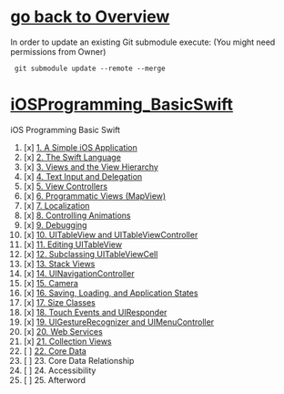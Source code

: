 # [go back to Overview](https://github.com/c4arl0s)

In order to update an existing Git submodule execute: (You might need permissions from Owner)

```console
 git submodule update --remote --merge
```

# [iOSProgramming_BasicSwift](https://github.com/c4arl0s/iOSProgramming_BasicSwift#go-back-to-overview)

iOS Programming Basic Swift

1. [x] [1. A Simple iOS Application](https://github.com/c4arl0s/iOSProgrammingBasicSwiftContentIndex#1-a-simple-ios-application) 
2. [x] [2. The Swift Language](https://github.com/c4arl0s/iOSProgrammingBasicSwiftContentIndex#2-the-swift-language) 
3. [x] [3. Views and the View Hierarchy](https://github.com/c4arl0s/iOSProgrammingBasicSwiftContentIndex#3-views-and-the-view-hierarchy) 
4. [x] [4. Text Input and Delegation](https://github.com/c4arl0s/iOSProgrammingBasicSwiftContentIndex#4-text-input-and-delegation) 
5. [x] [5. View Controllers](https://github.com/c4arl0s/iOSProgrammingBasicSwiftContentIndex#5-viewcontrollers) 
6. [x] [6. Programmatic Views (MapView)](https://github.com/c4arl0s/iOSProgrammingBasicSwiftContentIndex#6-mapview-programmatic-view) 
7. [x] [7. Localization](https://github.com/c4arl0s/iOSProgrammingBasicSwiftContentIndex#7-localization) 
8. [x] [8. Controlling Animations](https://github.com/c4arl0s/iOSProgrammingBasicSwiftContentIndex#8-controlling-animations) 
9. [x] [9. Debugging](https://github.com/c4arl0s/iOSProgrammingBasicSwiftContentIndex#9-debugging) 
10. [x] [10. UITableView and UITableViewController](https://github.com/c4arl0s/iOSProgrammingBasicSwiftContentIndex#10-uitableview-and-uitableviewcontroller) 
11. [x] [11. Editing UITableView](https://github.com/c4arl0s/iOSProgrammingBasicSwiftContentIndex#11-editing-uitableview) 
12. [x] [12. Subclassing UITableViewCell](https://github.com/c4arl0s/iOSProgrammingBasicSwiftContentIndex#12-subclassing-uitableviewcell-from-xib) 
13. [x] [13. Stack Views](https://github.com/c4arl0s/iOSProgrammingBasicSwiftContentIndex#13-stack-views) 
14. [x] [14. UINavigationController](https://github.com/c4arl0s/iOSProgrammingBasicSwiftContentIndex#14-uinavigationcontroller) 
15. [x] [15. Camera](https://github.com/c4arl0s/iOSProgrammingBasicSwiftContentIndex#15-camera) 
16. [x] [16. Saving, Loading, and Application States](https://github.com/c4arl0s/iOSProgrammingBasicSwiftContentIndex#16-saving-loading-and-application-states) 
17. [x] [17. Size Classes](https://github.com/c4arl0s/iOSProgrammingBasicSwiftContentIndex#17-size-classes) 
18. [x] [18. Touch Events and UIResponder](https://github.com/c4arl0s/iOSProgrammingBasicSwiftContentIndex#18-touch-events-and-uiresponder) 
19. [x] [19. UIGestureRecognizer and UIMenuController](https://github.com/c4arl0s/iOSProgrammingBasicSwiftContentIndex#19-uigesture-recognizer-and-uimenucontroller)
20. [x] [20. Web Services](https://github.com/c4arl0s/iOSProgrammingBasicSwiftContentIndex#20-web-services) 
21. [x] [21. Collection Views](https://github.com/c4arl0s/iOSProgrammingBasicSwiftContentIndex#21-collectionview-for-photoramaapp) 
22. [ ] [22. Core Data](https://github.com/c4arl0s/iOSProgrammingBasicSwiftContentIndex#22-core-data) 
23. [ ] 23. Core Data Relationship
24. [ ] 24. Accessibility 
25. [ ] 25. Afterword



